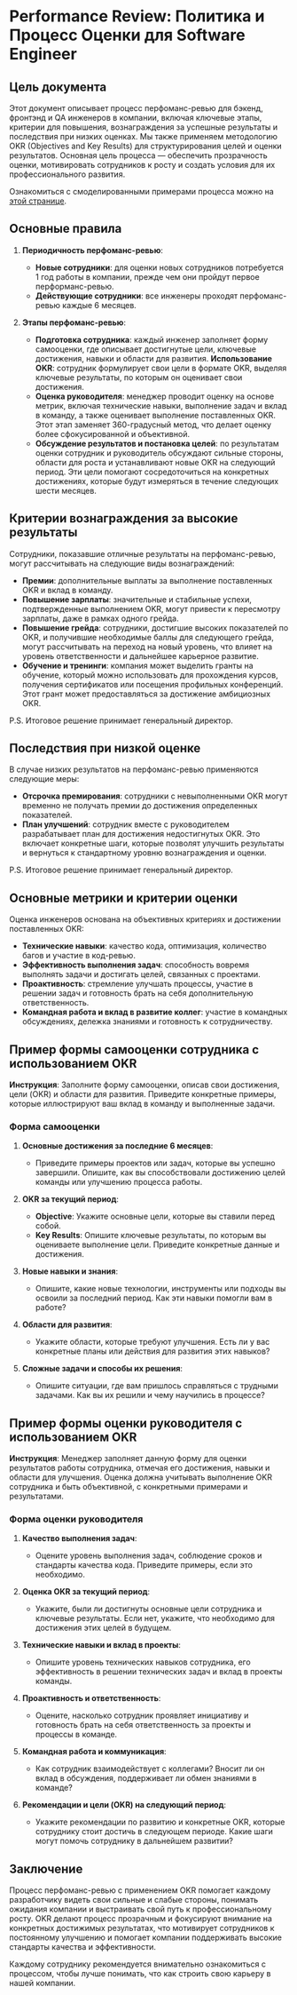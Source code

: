 # Performance Review: Политика и Процесс Оценки для Software Engineer

## Цель документа

Этот документ описывает процесс перфоманс-ревью для бэкенд, фронтэнд и QA инженеров в компании,
включая ключевые этапы, критерии для повышения, вознаграждения за успешные результаты и 
последствия при низких оценках. 
Мы также применяем методологию OKR (Objectives and Key Results) для структурирования целей 
и оценки результатов. 
Основная цель процесса — обеспечить прозрачность оценки, мотивировать сотрудников к росту 
и создать условия для их профессионального развития.

Ознакомиться с смоделированными примерами процесса можно на [этой странице](software-engineer-example.md).


## Основные правила

1. **Периодичность перфоманс-ревью**:
   - **Новые сотрудники**: для оценки новых сотрудников потребуется 1 год работы в компании, 
     прежде чем они пройдут первое перформанс-ревью.
   - **Действующие сотрудники**: все инженеры проходят перфоманс-ревью каждые 6 месяцев.

2. **Этапы перфоманс-ревью**:
   - **Подготовка сотрудника**: каждый инженер заполняет форму самооценки, где описывает 
     достигнутые цели, ключевые достижения, навыки и области для развития. 
     **Использование OKR**: сотрудник формулирует свои цели в формате OKR, выделяя ключевые 
     результаты, по которым он оценивает свои достижения.
   - **Оценка руководителя**: менеджер проводит оценку на основе метрик, включая технические 
     навыки, выполнение задач и вклад в команду, а также оценивает выполнение поставленных OKR. 
     Этот этап заменяет 360-градусный метод, что делает оценку более сфокусированной и объективной.
   - **Обсуждение результатов и постановка целей**: по результатам оценки сотрудник и руководитель 
     обсуждают сильные стороны, области для роста и устанавливают новые OKR на следующий период. 
     Эти цели помогают сосредоточиться на конкретных достижениях, которые будут измеряться в 
     течение следующих шести месяцев.



## Критерии вознаграждения за высокие результаты

Сотрудники, показавшие отличные результаты на перфоманс-ревью, могут рассчитывать на следующие 
виды вознаграждений:

- **Премии**: дополнительные выплаты за выполнение поставленных OKR и вклад в команду.
- **Повышение зарплаты**: значительные и стабильные успехи, подтвержденные выполнением OKR, 
   могут привести к пересмотру зарплаты, даже в рамках одного грейда.
- **Повышение грейда**: сотрудники, достигшие высоких показателей по OKR, и получившие 
   необходимые баллы для следующего грейда, могут рассчитывать на переход на новый уровень, 
   что влияет на уровень ответственности и дальнейшее карьерное развитие.
- **Обучение и тренинги**: компания может выделить гранты на обучение, который можно использовать 
   для прохождения курсов, получения сертификатов или посещения профильных конференций. 
   Этот грант может предоставляться за достижение амбициозных OKR.

P.S. Итоговое решение принимает генеральный директор.



## Последствия при низкой оценке

В случае низких результатов на перфоманс-ревью применяются следующие меры:

- **Отсрочка премирования**: сотрудники с невыполненными OKR могут временно не получать 
   премии до достижения определенных показателей.
- **План улучшений**: сотрудник вместе с руководителем разрабатывает план для достижения 
   недостигнутых OKR. Это включает конкретные шаги, которые позволят улучшить результаты и 
   вернуться к стандартному уровню вознаграждения и оценки.

P.S. Итоговое решение принимает генеральный директор.


## Основные метрики и критерии оценки

Оценка инженеров основана на объективных критериях и достижении поставленных OKR:

- **Технические навыки**: качество кода, оптимизация, количество багов и участие в код-ревью.
- **Эффективность выполнения задач**: способность вовремя выполнять задачи и достигать целей, 
  связанных с проектами.
- **Проактивность**: стремление улучшать процессы, участие в решении задач и готовность брать 
  на себя дополнительную ответственность.
- **Командная работа и вклад в развитие коллег**: участие в командных обсуждениях, дележка 
  знаниями и готовность к сотрудничеству.



## Пример формы самооценки сотрудника с использованием OKR

**Инструкция**: Заполните форму самооценки, описав свои достижения, цели (OKR) и области для 
развития. Приведите конкретные примеры, которые иллюстрируют ваш вклад в команду и выполненные 
задачи.

### Форма самооценки

1. **Основные достижения за последние 6 месяцев**:
   - Приведите примеры проектов или задач, которые вы успешно завершили. Опишите, как вы 
     способствовали достижению целей команды или улучшению процесса работы.
   
2. **OKR за текущий период**:
   - **Objective**: Укажите основные цели, которые вы ставили перед собой.
   - **Key Results**: Опишите ключевые результаты, по которым вы оцениваете выполнение цели. 
     Приведите конкретные данные и достижения.

3. **Новые навыки и знания**:
   - Опишите, какие новые технологии, инструменты или подходы вы освоили за последний период. 
     Как эти навыки помогли вам в работе?

4. **Области для развития**:
   - Укажите области, которые требуют улучшения. Есть ли у вас конкретные планы или действия 
     для развития этих навыков?

5. **Сложные задачи и способы их решения**:
   - Опишите ситуации, где вам пришлось справляться с трудными задачами. Как вы их решили 
     и чему научились в процессе?



## Пример формы оценки руководителя с использованием OKR

**Инструкция**: Менеджер заполняет данную форму для оценки результатов работы сотрудника, 
отмечая его достижения, навыки и области для улучшения. Оценка должна учитывать выполнение 
OKR сотрудника и быть объективной, с конкретными примерами и результатами.

### Форма оценки руководителя

1. **Качество выполнения задач**:
   - Оцените уровень выполнения задач, соблюдение сроков и стандарты качества кода. 
     Приведите примеры, если это необходимо.

2. **Оценка OKR за текущий период**:
   - Укажите, были ли достигнуты основные цели сотрудника и ключевые результаты. Если нет, 
     укажите, что необходимо для достижения этих целей в будущем.

3. **Технические навыки и вклад в проекты**:
   - Опишите уровень технических навыков сотрудника, его эффективность в решении технических 
     задач и вклад в проекты команды.

4. **Проактивность и ответственность**:
   - Оцените, насколько сотрудник проявляет инициативу и готовность брать на себя ответственность 
     за проекты и процессы в команде.

5. **Командная работа и коммуникация**:
   - Как сотрудник взаимодействует с коллегами? Вносит ли он вклад в обсуждения, поддерживает 
     ли обмен знаниями в команде?

6. **Рекомендации и цели (OKR) на следующий период**:
   - Укажите рекомендации по развитию и конкретные OKR, которые сотруднику стоит достичь в 
     следующем периоде. Какие шаги могут помочь сотруднику в дальнейшем развитии?


## Заключение

Процесс перфоманс-ревью с применением OKR помогает каждому разработчику видеть свои сильные 
и слабые стороны, понимать ожидания компании и выстраивать свой путь к профессиональному росту. 
OKR делают процесс прозрачным и фокусируют внимание на конкретных достижимых результатах, 
что мотивирует сотрудников к постоянному улучшению и помогает компании поддерживать высокие 
стандарты качества и эффективности.

Каждому сотруднику рекомендуется внимательно ознакомиться с процессом, чтобы лучше понимать, 
что как строить свою карьеру в нашей компании.